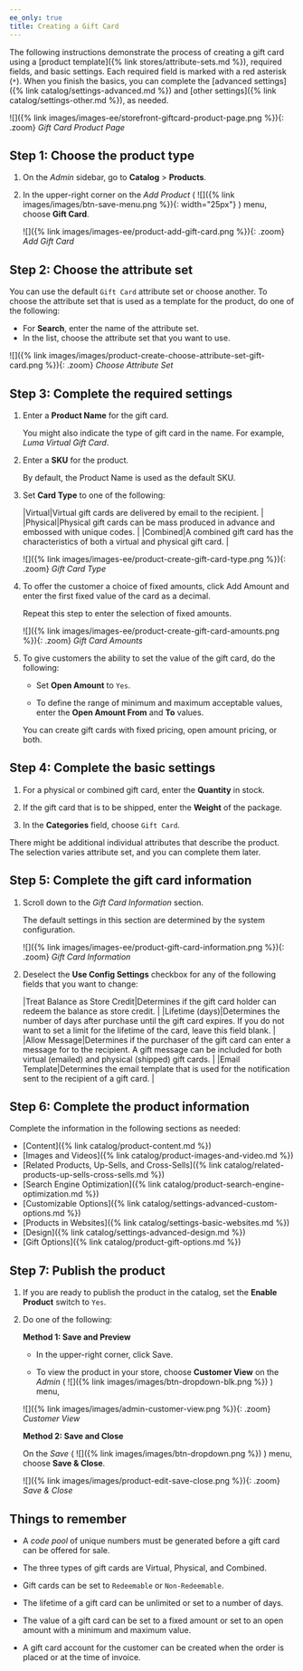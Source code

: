 ```yaml
---
ee_only: true
title: Creating a Gift Card
---
```


The following instructions demonstrate the process of creating a gift card using a [product template]({% link stores/attribute-sets.md %}), required fields, and basic settings. Each required field is marked with a red asterisk (`*`). When you finish the basics, you can complete the [advanced settings]({% link catalog/settings-advanced.md %}) and [other settings]({% link catalog/settings-other.md %}), as needed.

![]({% link images/images-ee/storefront-giftcard-product-page.png %}){: .zoom}
_Gift Card Product Page_

## Step 1: Choose the product type

1. On the _Admin_ sidebar, go to **Catalog** > **Products**.

1. In the upper-right corner on the _Add Product_ ( ![]({% link images/images/btn-save-menu.png %}){: width="25px"} ) menu, choose **Gift Card**.

    ![]({% link images/images-ee/product-add-gift-card.png %}){: .zoom}
    _Add Gift Card_

## Step 2: Choose the attribute set

You can use the default `Gift Card` attribute set or choose another. To choose the attribute set that is used as a template for the product, do one of the following:

- For **Search**, enter the name of the attribute set.
- In the list, choose the attribute set that you want to use.

![]({% link images/images/product-create-choose-attribute-set-gift-card.png %}){: .zoom}
_Choose Attribute Set_

## Step 3: Complete the required settings

1. Enter a **Product Name** for the gift card.

   You might also indicate the type of gift card in the name. For example, _Luma Virtual Gift Card_.

1. Enter a **SKU** for the product.

   By default, the Product Name is used as the default SKU.

1. Set **Card Type** to one of the following:

    |Virtual|Virtual gift cards are delivered by email to the recipient. |
    |Physical|Physical gift cards can be mass produced in advance and embossed with unique codes. |
    |Combined|A combined gift card has the characteristics of both a virtual and physical gift card. |

    ![]({% link images/images-ee/product-create-gift-card-type.png %}){: .zoom}
    _Gift Card Type_

1. To offer the customer a choice of fixed amounts, click <span class="btn">Add Amount</span> and enter the first fixed value of the card as a decimal.

   Repeat this step to enter the selection of fixed amounts.

    ![]({% link images/images-ee/product-create-gift-card-amounts.png %}){: .zoom}
    _Gift Card Amounts_

1. To give customers the ability to set the value of the gift card, do the following:

    - Set **Open Amount** to `Yes`.

    - To define the range of minimum and maximum acceptable values, enter the **Open Amount From** and **To** values.

    You can create gift cards with fixed pricing, open amount pricing, or both.

## Step 4: Complete the basic settings

1. For a physical or combined gift card, enter the **Quantity** in stock.

1. If the gift card that is to be shipped, enter the **Weight** of the package.

1. In the **Categories** field, choose `Gift Card`.

There might be additional individual attributes that describe the product. The selection varies attribute set, and you can complete them later.

## Step 5: Complete the gift card information

1. Scroll down to the _Gift Card Information_ section.

    The default settings in this section are determined by the system configuration.

    ![]({% link images/images-ee/product-gift-card-information.png %}){: .zoom}
    _Gift Card Information_

1. Deselect the **Use Config Settings** checkbox for any of the following fields that you want to change:

    |Treat Balance as Store Credit|Determines if the gift card holder can redeem the balance as store credit. |
    |Lifetime (days)|Determines the number of days after purchase until the gift card expires. If you do not want to set a limit for the lifetime of the card, leave this field blank. |
    |Allow Message|Determines if the purchaser of the gift card can enter a message for to the recipient. A gift message can be included for both virtual (emailed) and physical (shipped) gift cards. |
    |Email Template|Determines the email template that is used for the notification sent to the recipient of a gift card. |

## Step 6: Complete the product information

Complete the information in the following sections as needed:

- [Content]({% link catalog/product-content.md %})
- [Images and Videos]({% link catalog/product-images-and-video.md %})
- [Related Products, Up-Sells, and Cross-Sells]({% link catalog/related-products-up-sells-cross-sells.md %})
- [Search Engine Optimization]({% link catalog/product-search-engine-optimization.md %})
- [Customizable Options]({% link catalog/settings-advanced-custom-options.md %})
- [Products in Websites]({% link catalog/settings-basic-websites.md %})
- [Design]({% link catalog/settings-advanced-design.md %})
- [Gift Options]({% link catalog/product-gift-options.md %})

## Step 7: Publish the product

1. If you are ready to publish the product in the catalog, set the **Enable Product** switch to `Yes`.

1. Do one of the following:

    **Method 1: Save and Preview**

    - In the upper-right corner, click <span class="btn">Save</span>.

    - To view the product in your store, choose **Customer View** on the _Admin_ ( ![]({% link images/images/btn-dropdown-blk.png %}) ) menu,

    ![]({% link images/images/admin-customer-view.png %}){: .zoom}
    _Customer View_

    **Method 2: Save and Close**

    On the _Save_ ( ![]({% link images/images/btn-dropdown.png %}) ) menu, choose **Save & Close**.

    ![]({% link images/images/product-edit-save-close.png %}){: .zoom}
    _Save & Close_

## Things to remember

- A _code pool_ of unique numbers must be generated before a gift card can be offered for sale.

- The three types of gift cards are Virtual, Physical, and Combined.

- Gift cards can be set to `Redeemable` or `Non-Redeemable`.

- The lifetime of a gift card can be unlimited or set to a number of days.

- The value of a gift card can be set to a fixed amount or set to an open amount with a minimum and maximum value.

- A gift card account for the customer can be created when the order is placed or at the time of invoice.

